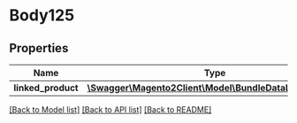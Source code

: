 # Body125

## Properties
Name | Type | Description | Notes
------------ | ------------- | ------------- | -------------
**linked_product** | [**\Swagger\Magento2Client\Model\BundleDataLinkInterface**](BundleDataLinkInterface.md) |  | 

[[Back to Model list]](../README.md#documentation-for-models) [[Back to API list]](../README.md#documentation-for-api-endpoints) [[Back to README]](../README.md)


